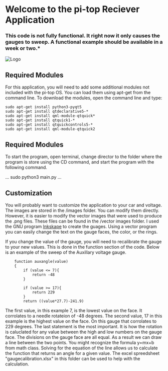 # Welcome to the pi-top Reciever Application

### **This code is not fully functional.  It right now it only causes the gauges to sweep. A functional example should be available in a week or two.***  

![Logo](https://github.com/SolarCarChallenge/pi-top/blob/master/Telemetry%20RX/Solar%20Car%20Challenge%202_28_2018%204_22_34%20PM.png?raw=true)





## Required Modules

 For this application, you will need to add some additional modules not included with the pi-top OS.  You can load them using apt-get from the command line.  To download the modules, open the command line and type:

```
sudo apt-get install python3-pyqt5
sudo apt-get install qtdeclarative5-*
sudo apt-get install qml-module-qtquick*
sudo apt-get install qtquick1-*
sudo apt-get install qtquickcontrols5-*
sudo apt-get install qml-module-qtquick2
```

## Required Modules

To start the program, open terminal, change director to the folder where the program is store using the CD command, and start the program with the following command.

...
sudo python3 main.py
...

## Customization

You will probably want to customize the application to your car and voltage.  The images are stored in the /images folder.  You can modify them directly.  However, it is easier to modify the vector images that were used to produce the .png files.  These files can be found in the /vector images folder.  I used the GNU program [Inkskape](https://inkscape.org/en/) to create the guages.  Using a vector program you can easily change the text on the gauge faces, the color, or the rings.

If you change the value of the gauge, you will need to recalibrate the gauge to your new values.  This is done in the function section of the code.  Below is an example of the sweep of the Auxillary voltage gauge.

```
    function auxangle(value)
    {
        if (value <= 7){
            return -48
        }

        if (value >= 17){
            return 229
        }
        return ((value*27.7)-241.9)
```

The first value, in this example 7, is the lowest value on the face.  It corrolates to a needle rotateion of -48 degrees.  The second value, 17 in this example is the highest value on the face.  On this gauge that corrolates to 229 degrees.  The last statement is the most important.  It is how the rotation is caluclated for any value between the high and low numbers on the gauge face.  The divisions on the gauge face are all equal.  As a result we can draw a line between the two points.  You might recognize the formula y=mx+b from math class.  Solving for the equation of the line allows us to calculate the function that returns an angle for a given value.  The excel spreedsheet "gaugecalibration.xlsx" in this folder can be used to help with the calculation.
